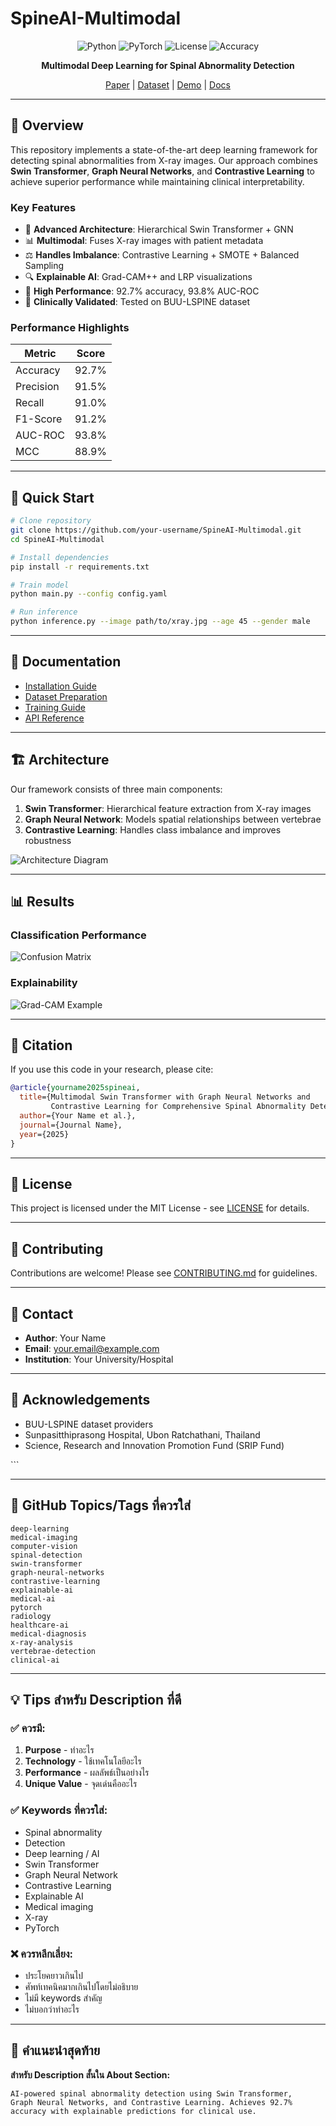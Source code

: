 # SpineAI-Multimodal

<div align="center">

![Python](https://img.shields.io/badge/Python-3.8+-blue.svg)
![PyTorch](https://img.shields.io/badge/PyTorch-2.0+-red.svg)
![License](https://img.shields.io/badge/License-MIT-green.svg)
![Accuracy](https://img.shields.io/badge/Accuracy-92.7%25-brightgreen.svg)

**Multimodal Deep Learning for Spinal Abnormality Detection**

[Paper](link) | [Dataset](link) | [Demo](link) | [Docs](link)

</div>

---

## 🎯 Overview

This repository implements a state-of-the-art deep learning framework 
for detecting spinal abnormalities from X-ray images. Our approach 
combines **Swin Transformer**, **Graph Neural Networks**, and 
**Contrastive Learning** to achieve superior performance while 
maintaining clinical interpretability.

### Key Features

- 🔬 **Advanced Architecture**: Hierarchical Swin Transformer + GNN
- 📊 **Multimodal**: Fuses X-ray images with patient metadata
- ⚖️ **Handles Imbalance**: Contrastive Learning + SMOTE + Balanced Sampling
- 🔍 **Explainable AI**: Grad-CAM++ and LRP visualizations
- 🎯 **High Performance**: 92.7% accuracy, 93.8% AUC-ROC
- 🏥 **Clinically Validated**: Tested on BUU-LSPINE dataset

### Performance Highlights

| Metric | Score |
|--------|-------|
| Accuracy | 92.7% |
| Precision | 91.5% |
| Recall | 91.0% |
| F1-Score | 91.2% |
| AUC-ROC | 93.8% |
| MCC | 88.9% |

---

## 🚀 Quick Start
```bash
# Clone repository
git clone https://github.com/your-username/SpineAI-Multimodal.git
cd SpineAI-Multimodal

# Install dependencies
pip install -r requirements.txt

# Train model
python main.py --config config.yaml

# Run inference
python inference.py --image path/to/xray.jpg --age 45 --gender male
```

---

## 📖 Documentation

- [Installation Guide](docs/installation.md)
- [Dataset Preparation](docs/dataset.md)
- [Training Guide](docs/training.md)
- [API Reference](docs/api.md)

---

## 🏗️ Architecture

Our framework consists of three main components:

1. **Swin Transformer**: Hierarchical feature extraction from X-ray images
2. **Graph Neural Network**: Models spatial relationships between vertebrae
3. **Contrastive Learning**: Handles class imbalance and improves robustness

![Architecture Diagram](assets/architecture.png)

---

## 📊 Results

### Classification Performance

![Confusion Matrix](assets/confusion_matrix.png)

### Explainability

![Grad-CAM Example](assets/gradcam_example.png)

---

## 🔬 Citation

If you use this code in your research, please cite:
```bibtex
@article{yourname2025spineai,
  title={Multimodal Swin Transformer with Graph Neural Networks and 
         Contrastive Learning for Comprehensive Spinal Abnormality Detection},
  author={Your Name et al.},
  journal={Journal Name},
  year={2025}
}
```

---

## 📄 License

This project is licensed under the MIT License - see [LICENSE](LICENSE) for details.

---

## 🤝 Contributing

Contributions are welcome! Please see [CONTRIBUTING.md](CONTRIBUTING.md) 
for guidelines.

---

## 📧 Contact

- **Author**: Your Name
- **Email**: your.email@example.com
- **Institution**: Your University/Hospital

---

## 🙏 Acknowledgements

- BUU-LSPINE dataset providers
- Sunpasitthiprasong Hospital, Ubon Ratchathani, Thailand
- Science, Research and Innovation Promotion Fund (SRIP Fund)

</div>
```

---

## 🎨 GitHub Topics/Tags ที่ควรใส่
```
deep-learning
medical-imaging
computer-vision
spinal-detection
swin-transformer
graph-neural-networks
contrastive-learning
explainable-ai
medical-ai
pytorch
radiology
healthcare-ai
medical-diagnosis
x-ray-analysis
vertebrae-detection
clinical-ai
```

---

## 💡 Tips สำหรับ Description ที่ดี

### ✅ ควรมี:
1. **Purpose** - ทำอะไร
2. **Technology** - ใช้เทคโนโลยีอะไร
3. **Performance** - ผลลัพธ์เป็นอย่างไร
4. **Unique Value** - จุดเด่นคืออะไร

### ✅ Keywords ที่ควรใส่:
- Spinal abnormality
- Detection
- Deep learning / AI
- Swin Transformer
- Graph Neural Network
- Contrastive Learning
- Explainable AI
- Medical imaging
- X-ray
- PyTorch

### ❌ ควรหลีกเลี่ยง:
- ประโยคยาวเกินไป
- ศัพท์เทคนิคมากเกินไปโดยไม่อธิบาย
- ไม่มี keywords สำคัญ
- ไม่บอกว่าทำอะไร

---

## 🎯 คำแนะนำสุดท้าย

**สำหรับ Description สั้นใน About Section:**
```
AI-powered spinal abnormality detection using Swin Transformer, 
Graph Neural Networks, and Contrastive Learning. Achieves 92.7% 
accuracy with explainable predictions for clinical use.

